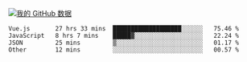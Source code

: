 [![我的 GitHub 数据](https://github-readme-stats.vercel.app/api?username=unbrain&?theme=dark)]()

<!--START_SECTION:waka-->

```text
Vue.js       27 hrs 33 mins  ███████████████████░░░░░░   75.46 %
JavaScript   8 hrs 7 mins    █████▓░░░░░░░░░░░░░░░░░░░   22.24 %
JSON         25 mins         ▒░░░░░░░░░░░░░░░░░░░░░░░░   01.17 %
Other        12 mins         ░░░░░░░░░░░░░░░░░░░░░░░░░   00.57 %
```

<!--END_SECTION:waka-->
